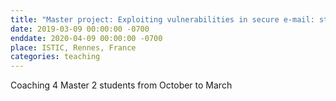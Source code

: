 ```yaml
---
title: "Master project: Exploiting vulnerabilities in secure e-mail: study of E-fail vulnerability"
date: 2019-03-09 00:00:00 -0700
enddate: 2020-04-09 00:00:00 -0700
place: ISTIC, Rennes, France
categories: teaching
---
```

Coaching 4 Master 2 students from October to March